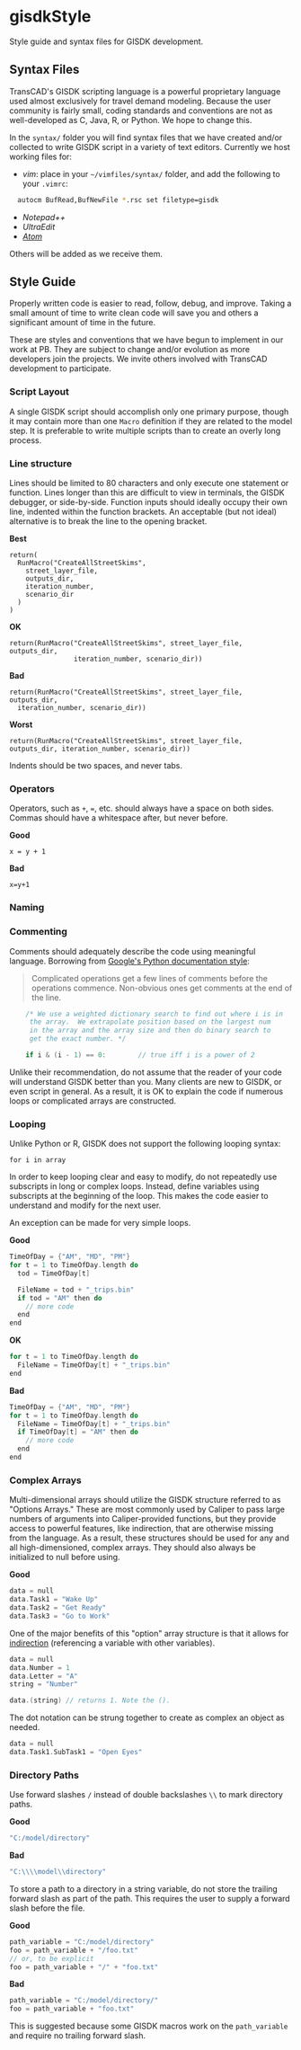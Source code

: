 gisdkStyle
==========

Style guide and syntax files for GISDK development.

## Syntax Files

TransCAD's GISDK scripting language is a powerful proprietary language used almost exclusively for travel demand modeling. Because the user community is fairly small, coding standards and conventions are not as well-developed as C, Java, R, or Python. We hope to change this.

In the `syntax/` folder you will find syntax files that we have created and/or collected to write GISDK script in a variety of text editors. Currently we host working files for:

  - *vim*: place in your `~/vimfiles/syntax/` folder, and add the following to your `.vimrc`:

  ```sh
    autocm BufRead,BufNewFile *.rsc set filetype=gisdk
  ```

  - *Notepad++*
  - *UltraEdit*
  - [*Atom*](https://atom.io/packages/language-gisdk)

Others will be added as we receive them.

## Style Guide

Properly written code is easier to read, follow, debug, and improve. Taking a small amount of time to write clean code will save you and others a significant amount of time in the future.

These are styles and conventions that we have begun to implement in our work at PB. They are subject to change and/or evolution as more developers join the projects. We invite others involved with TransCAD development to participate.



### Script Layout

A single GISDK script should accomplish only one primary purpose, though it may contain more than one `Macro` definition if they are related to the model step. It is preferable to write multiple scripts than to create an overly long process.

### Line structure

Lines should be limited to 80 characters and only execute one statement or function. Lines longer than this are difficult to view in terminals, the GISDK debugger, or side-by-side. Function inputs should ideally occupy their own line, indented within the function brackets. An acceptable (but not ideal) alternative is to break the line to the opening bracket.

**Best**

    return(
      RunMacro("CreateAllStreetSkims",
        street_layer_file,
        outputs_dir,
        iteration_number,
        scenario_dir
      )
    )

**OK**

    return(RunMacro("CreateAllStreetSkims", street_layer_file, outputs_dir,
                    iteration_number, scenario_dir))

**Bad**

    return(RunMacro("CreateAllStreetSkims", street_layer_file, outputs_dir,
      iteration_number, scenario_dir))

**Worst**

    return(RunMacro("CreateAllStreetSkims", street_layer_file, outputs_dir, iteration_number, scenario_dir))

Indents should be two spaces, and never tabs.


### Operators
Operators, such as `+`, `=`, etc. should always have a space on both sides. Commas should have a whitespace after, but never before.

**Good**

    x = y + 1

**Bad**

    x=y+1

### Naming


### Commenting

Comments should adequately describe the code using meaningful language.
Borrowing from [Google's Python documentation style](https://google-styleguide.googlecode.com/svn/trunk/pyguide.html#Comments):

>Complicated operations get a few lines of comments before the operations commence. Non-obvious ones get comments at the end of the line.

```c
    /* We use a weighted dictionary search to find out where i is in
     the array.  We extrapolate position based on the largest num
     in the array and the array size and then do binary search to
     get the exact number. */

    if i & (i - 1) == 0:        // true iff i is a power of 2
```
Unlike their recommendation, do not assume that the reader of your code will understand GISDK better than you.  Many clients are new to GISDK, or even script in general.  As a result, it is OK to explain the code if numerous loops or complicated arrays are constructed.

### Looping

Unlike Python or R, GISDK does not support the following looping syntax:

    for i in array

In order to keep looping clear and easy to modify, do not repeatedly use subscripts in long or complex loops.  Instead, define variables using subscripts at the beginning of the loop.  This makes the code easier to understand and modify for the next user.

An exception can be made for very simple loops.

**Good**
```c
TimeOfDay = {"AM", "MD", "PM"}
for t = 1 to TimeOfDay.length do
  tod = TimeOfDay[t]

  FileName = tod + "_trips.bin"
  if tod = "AM" then do
    // more code
  end
end
```

**OK**
```c
for t = 1 to TimeOfDay.length do
  FileName = TimeOfDay[t] + "_trips.bin"
end
```

**Bad**
```c
TimeOfDay = {"AM", "MD", "PM"}
for t = 1 to TimeOfDay.length do
  FileName = TimeOfDay[t] + "_trips.bin"
  if TimeOfDay[t] = "AM" then do
    // more code
  end
end
```

### Complex Arrays

Multi-dimensional arrays should utilize the GISDK structure referred to as "Options Arrays."  These are most commonly used by Caliper to pass large numbers of arguments into Caliper-provided functions, but they provide access to powerful features, like indirection, that are otherwise missing from the language.  As a result, these structures should be used for any and all high-dimensioned, complex arrays.  They should also always be initialized to null before using.

**Good**
```c
data = null
data.Task1 = "Wake Up"
data.Task2 = "Get Ready"
data.Task3 = "Go to Work"
```

One of the major benefits of this "option" array structure is that it allows for [indirection](https://en.wikipedia.org/wiki/Indirection) (referencing a variable with other variables).

```c
data = null
data.Number = 1
data.Letter = "A"
string = "Number"

data.(string) // returns 1. Note the ().
```

The dot notation can be strung together to create as complex an object as needed.
```c
data = null
data.Task1.SubTask1 = "Open Eyes"
```

### Directory Paths
Use forward slashes `/` instead of double backslashes `\\` to mark directory paths.

**Good**
```c
"C:/model/directory"
```
**Bad**
```c
"C:\\\\model\\directory"
```
To store a path to a directory in a string variable, do not store the trailing forward slash as part of the path.
This requires the user to supply a forward slash before the file.

**Good**
```c
path_variable = "C:/model/directory"
foo = path_variable + "/foo.txt"
// or, to be explicit
foo = path_variable + "/" + "foo.txt"
```

**Bad**
```c
path_variable = "C:/model/directory/"
foo = path_variable + "foo.txt"
```
This is suggested because some GISDK macros work on the `path_variable` and require no trailing forward slash.
